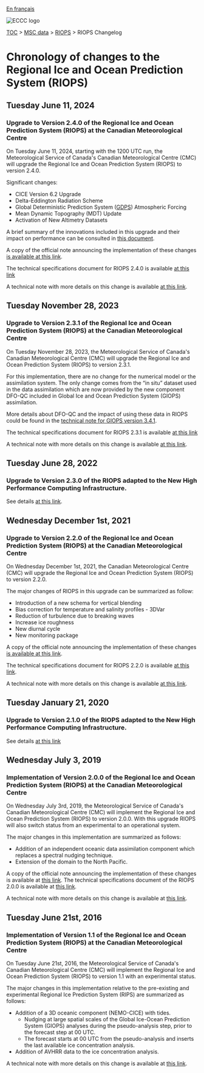 [En français](changelog_riops_fr.md)

![ECCC logo](../../img_eccc-logo.png)

[TOC](../../readme_en.md) > [MSC data](../readme_en.md) > [RIOPS](readme_riops_en.md) > RIOPS Changelog

# Chronology of changes to the Regional Ice and Ocean Prediction System (RIOPS)

## Tuesday June 11, 2024

### Upgrade to Version 2.4.0 of the Regional Ice and Ocean Prediction System (RIOPS) at the Canadian Meteorological Centre

On Tuesday June 11, 2024, starting with the 1200 UTC run, the Meteorological Service of Canada's Canadian Meteorological Centre (CMC) will upgrade the Regional Ice and Ocean Prediction System (RIOPS) to version 2.4.0.

Significant changes:

* CICE Version 6.2 Upgrade 
* Delta-Eddington Radiation Scheme 
* Global Deterministic Prediction System ([GDPS](../nwp_gdps/readme_gdps_en.md)) Atmospheric Forcing 
* Mean Dynamic Topography (MDT) Update 
* Activation of New Altimetry Datasets 

A brief summary of the innovations included in this upgrade and their impact on performance can be consulted in [this document](https://collaboration.cmc.ec.gc.ca/cmc/cmoi/product_guide/docs/fact_sheets/factsheet_riops-240_e.pdf).

A copy of the official note announcing the implementation of these changes [is available at this link](https://dd.meteo.gc.ca/doc/genots/2024/06/10/NOCN03_CWAO_101857___46443).

The technical specifications document for RIOPS 2.4.0 is available [at this link](https://collaboration.cmc.ec.gc.ca/cmc/cmoi/product_guide/docs/tech_specifications/tech_specifications_RIOPS_2.4.0_e.pdf)

A technical note with more details on this change is available [at this link](https://collaboration.cmc.ec.gc.ca/cmc/cmoi/product_guide/docs/tech_notes/technote_riops-240_e.pdf).

## Tuesday November 28, 2023

### Upgrade to Version 2.3.1 of the Regional Ice and Ocean Prediction System (RIOPS) at the Canadian Meteorological Centre

On Tuesday November 28, 2023, the Meteorological Service of Canada's Canadian Meteorological Centre (CMC) will upgrade the Regional Ice and Ocean Prediction System (RIOPS) to version 2.3.1.

For this implementation, there are no change for the numerical model or the assimilation system. The only change comes from the “in situ” dataset used in the data assimilation which are now provided by the new component DFO-QC included in Global Ice and Ocean Prediction System (GIOPS) assimilation.

More details about DFO-QC and the impact of using these data in RIOPS could be found in the [technical note for GIOPS version 3.4.1](https://collaboration.cmc.ec.gc.ca/cmc/cmoi/product_guide/docs/tech_notes/technote_giops-341_e.pdf).

The technical specifications document for RIOPS 2.3.1 is available [at this link](https://collaboration.cmc.ec.gc.ca/cmc/cmoi/product_guide/docs/tech_specifications/tech_specifications_RIOPS_2.3.1_e.pdf)

A technical note with more details on this change is available [at this link](https://collaboration.cmc.ec.gc.ca/cmc/cmoi/product_guide/docs/tech_notes/technote_riops-220_e.pdf).

## Tuesday June 28, 2022

### Upgrade to Version 2.3.0 of the RIOPS adapted to the New High Performance Computing Infrastructure.

See details [at this link](../changelog_multisystems_en.md).

## Wednesday December 1st, 2021

### Upgrade to Version 2.2.0 of the Regional Ice and Ocean Prediction System (RIOPS) at the Canadian Meteorological Centre

On Wednesday December 1st, 2021, the Canadian Meteorological Centre (CMC) will upgrade the Regional Ice and Ocean Prediction System (RIOPS) to version 2.2.0.

The major changes of RIOPS in this upgrade can be summarized as follow:

* Introduction of a new schema for vertical blending
* Bias correction for temperature and salinity profiles - 3DVar
* Reduction of turbulence due to breaking waves
* Increase ice roughness
* New diurnal cycle 
* New monitoring package

A copy of the official note announcing the implementation of these changes [is available at this link](http://dd.meteo.gc.ca/doc/genots/2021/11/26/NOCN03_CWAO_262118___50159).

The technical specifications document for RIOPS 2.2.0 is available [at this link](https://collaboration.cmc.ec.gc.ca/cmc/cmoi/product_guide/docs/tech_specifications/tech_specifications_RIOPS_2.2.0_e.pdf).

A technical note with more details on this change is available [at this link](https://collaboration.cmc.ec.gc.ca/cmc/cmoi/product_guide/docs/tech_notes/technote_riops-220_e.pdf).

## Tuesday January 21, 2020

### Upgrade to Version 2.1.0 of the RIOPS adapted to the New High Performance Computing Infrastructure.

See details [at this link](../changelog_multisystems_en.md)

## Wednesday July 3, 2019

### Implementation of Version 2.0.0 of the Regional Ice and Ocean Prediction System (RIOPS) at the Canadian Meteorological Centre

On Wednesday July 3rd, 2019, the Meteorological Service of Canada's Canadian Meteorological Centre (CMC) will implement the Regional Ice and Ocean Prediction System (RIOPS) to version 2.0.0. With this upgrade RIOPS will also switch status from an experimental to an operational system.

The major changes in this implementation are summarized as follows:

* Addition of an independent oceanic data assimilation component which replaces a spectral nudging technique.
* Extension of the domain to the North Pacific.

A copy of the official note announcing the implementation of these changes is available at [this link](https://dd.meteo.gc.ca/doc/genots/2019/06/28/NOCN03_CWAO_281850___63233).
The technical specifications document of the RIOPS 2.0.0 is available at [this link](https://collaboration.cmc.ec.gc.ca/cmc/CMOI/product_guide/docs/tech_specifications/tech_specifications_RIOPS_2.0.0_e.pdf).

A technical note with more details on this change is available at [this link](https://collaboration.cmc.ec.gc.ca/cmc/CMOI/product_guide/docs/tech_notes/technote_riops-200_e.pdf).

## Tuesday June 21st, 2016

### Implementation of Version 1.1 of the Regional Ice and Ocean Prediction System (RIOPS) at the Canadian Meteorological Centre

On Tuesday June 21st, 2016, the Meteorological Service of Canada's Canadian Meteorological Centre (CMC) will implement the Regional Ice and Ocean Prediction System (RIOPS) to version 1.1 with an experimental status.

The major changes in this implementation relative to the pre-existing and experimental Regional Ice Prediction System (RIPS) are summarized as follows:
* Addition of a 3D oceanic component (NEMO-CICE) with tides.
    * Nudging at large spatial scales of the Global Ice-Ocean Prediction System (GIOPS) analyses during the pseudo-analysis step, prior to the forecast step at 00 UTC.
    * The forecast starts at 00 UTC from the pseudo-analysis and inserts the last available ice concentration analysis.
* Addition of AVHRR data to the ice concentration analysis.

A technical note with more details on this change is available at [this link](https://collaboration.cmc.ec.gc.ca/cmc/CMOI/product_guide/docs/tech_notes/technote_riops-110_e.pdf).